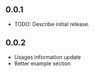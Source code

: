## 0.0.1

* TODO: Describe initial release.

## 0.0.2

* Usages information update
* Better example section
